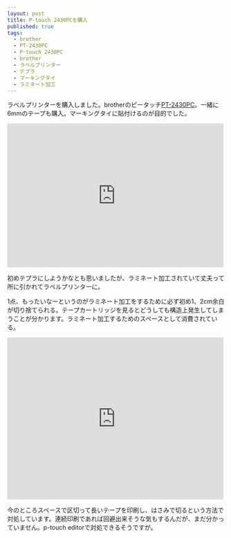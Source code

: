 ```yaml
---
layout: post
title: P-touch 2430PCを購入
published: true
tags:
  - brother
  - PT-2430PC
  - P-touch 2430PC
  - brother
  - ラベルプリンター
  - テプラ
  - マーキングタイ
  - ラミネート加工
---
```


ラベルプリンターを購入しました。brotherのピータッチ[PT-2430PC](http://www.brother.co.jp/product/labelprinter/pt2430pc/)。一緒に6mmのテープも購入。マーキングタイに貼付けるのが目的でした。

<iframe src="http://www.flickr.com/photos/jun_/11726658614/in/set-72157639344219124/player/" width="500" height="333" frameborder="0" allowfullscreen webkitallowfullscreen mozallowfullscreen oallowfullscreen msallowfullscreen></iframe>

初めテプラにしようかなとも思いましたが、ラミネート加工されていて丈夫って所に引かれてラベルプリンターに。

1点、もったいなーというのがラミネート加工をするために必ず初め1、2cm余白が切り捨てられる。テープカートリッジを見るとどうしても構造上発生してしまうことが分かります。ラミネート加工するためのスペースとして消費されている。

<iframe src="http://www.flickr.com/photos/jun_/11726670604/in/set-72157639344219124/player/" width="500" height="375" frameborder="0" allowfullscreen webkitallowfullscreen mozallowfullscreen oallowfullscreen msallowfullscreen></iframe>

今のところスペースで区切って長いテープを印刷し、はさみで切るという方法で対処しています。連続印刷であれば回避出来そうな気もするんだが、まだ分かっていません。p-touch editorで対処できるそうですが。
